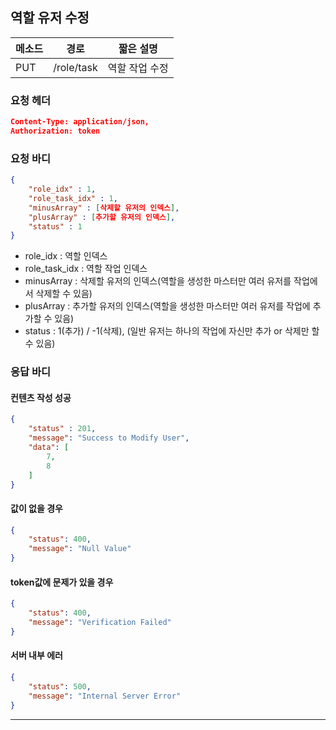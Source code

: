 ## 역할 유저 수정

| 메소드 | 경로       | 짧은 설명      |
| ------ | ---------- | -------------- |
| PUT    | /role/task | 역할 작업 수정 |

### 요청 헤더

```json
Content-Type: application/json,
Authorization: token
```

### 요청 바디

```json
{
    "role_idx" : 1,
    "role_task_idx" : 1,
    "minusArray" : [삭제할 유저의 인덱스],
    "plusArray" : [추가할 유저의 인덱스],
    "status" : 1
}
```

* role_idx : 역할 인덱스
* role_task_idx : 역할 작업 인덱스
* minusArray : 삭제할 유저의 인덱스(역할을 생성한 마스터만 여러 유저를 작업에서 삭제할 수 있음)
* plusArray : 추가할 유저의 인덱스(역할을 생성한 마스터만 여러 유저를 작업에 추가할 수 있음)
* status : 1(추가) / -1(삭제), (일반 유저는 하나의 작업에 자신만 추가 or 삭제만 할 수 있음)

### 응답 바디

#### 컨텐츠 작성 성공

```json
{
    "status" : 201,
    "message": "Success to Modify User",
    "data": [
        7,
        8
    ]
}
```

#### 값이 없을 경우

```json
{
    "status": 400,
    "message": "Null Value"
}
```

#### token값에 문제가 있을 경우

```json
{
    "status": 400,
    "message": "Verification Failed"
}
```

#### 서버 내부 에러

```json
{
    "status": 500,
    "message": "Internal Server Error"
}
```
------